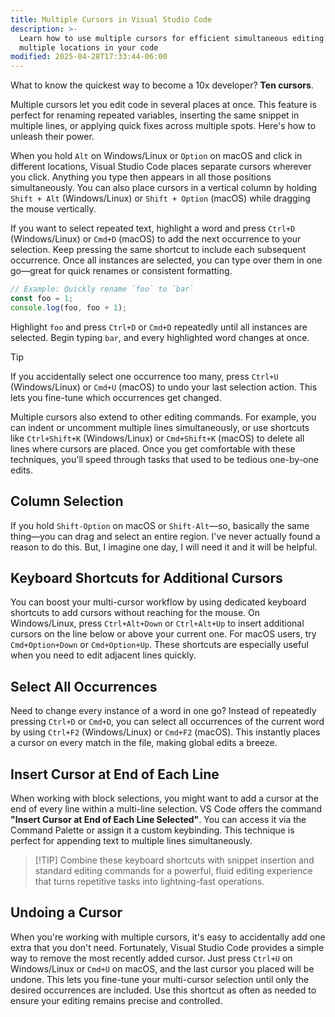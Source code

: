 ```yaml
---
title: Multiple Cursors in Visual Studio Code
description: >-
  Learn how to use multiple cursors for efficient simultaneous editing across
  multiple locations in your code
modified: 2025-04-28T17:33:44-06:00
---
```


What to know the quickest way to become a 10x developer? **Ten cursors**.

Multiple cursors let you edit code in several places at once. This feature is perfect for renaming repeated variables, inserting the same snippet in multiple lines, or applying quick fixes across multiple spots. Here's how to unleash their power.

When you hold `Alt` on Windows/Linux or `Option` on macOS and click in different locations, Visual Studio Code places separate cursors wherever you click. Anything you type then appears in all those positions simultaneously. You can also place cursors in a vertical column by holding `Shift + Alt` (Windows/Linux) or `Shift + Option` (macOS) while dragging the mouse vertically.

If you want to select repeated text, highlight a word and press `Ctrl+D` (Windows/Linux) or `Cmd+D` (macOS) to add the next occurrence to your selection. Keep pressing the same shortcut to include each subsequent occurrence. Once all instances are selected, you can type over them in one go—great for quick renames or consistent formatting.

```ts
// Example: Quickly rename `foo` to `bar`
const foo = 1;
console.log(foo, foo + 1);
```

Highlight `foo` and press `Ctrl+D` or `Cmd+D` repeatedly until all instances are selected. Begin typing `bar`, and every highlighted word changes at once.

> [!TIP]
> If you accidentally select one occurrence too many, press `Ctrl+U` (Windows/Linux) or `Cmd+U` (macOS) to undo your last selection action. This lets you fine-tune which occurrences get changed.

Multiple cursors also extend to other editing commands. For example, you can indent or uncomment multiple lines simultaneously, or use shortcuts like `Ctrl+Shift+K` (Windows/Linux) or `Cmd+Shift+K` (macOS) to delete all lines where cursors are placed. Once you get comfortable with these techniques, you'll speed through tasks that used to be tedious one-by-one edits.

## Column Selection

If you hold `Shift-Option` on macOS or `Shift-Alt`—so, basically the same thing—you can drag and select an entire region. I've never actually found a reason to do this. But, I imagine one day, I will need it and it will be helpful.

## Keyboard Shortcuts for Additional Cursors

You can boost your multi-cursor workflow by using dedicated keyboard shortcuts to add cursors without reaching for the mouse. On Windows/Linux, press `Ctrl+Alt+Down` or `Ctrl+Alt+Up` to insert additional cursors on the line below or above your current one. For macOS users, try `Cmd+Option+Down` or `Cmd+Option+Up`. These shortcuts are especially useful when you need to edit adjacent lines quickly.

## Select All Occurrences

Need to change every instance of a word in one go? Instead of repeatedly pressing `Ctrl+D` or `Cmd+D`, you can select all occurrences of the current word by using `Ctrl+F2` (Windows/Linux) or `Cmd+F2` (macOS). This instantly places a cursor on every match in the file, making global edits a breeze.

## Insert Cursor at End of Each Line

When working with block selections, you might want to add a cursor at the end of every line within a multi-line selection. VS Code offers the command **"Insert Cursor at End of Each Line Selected"**. You can access it via the Command Palette or assign it a custom keybinding. This technique is perfect for appending text to multiple lines simultaneously.

> [!TIP] Combine these keyboard shortcuts with snippet insertion and standard editing commands for a powerful, fluid editing experience that turns repetitive tasks into lightning-fast operations.

## Undoing a Cursor

When you're working with multiple cursors, it's easy to accidentally add one extra that you don't need. Fortunately, Visual Studio Code provides a simple way to remove the most recently added cursor. Just press `Ctrl+U` on Windows/Linux or `Cmd+U` on macOS, and the last cursor you placed will be undone. This lets you fine-tune your multi-cursor selection until only the desired occurrences are included. Use this shortcut as often as needed to ensure your editing remains precise and controlled.
